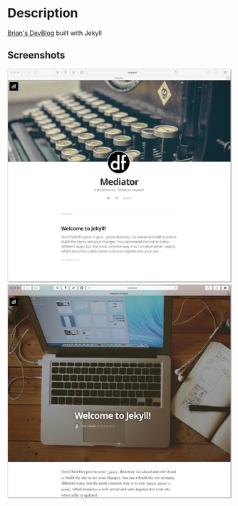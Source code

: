 Description
========

[Brian's DevBlog](https://brian7989.github.io/) built with Jekyll

Screenshots
--------
![screenshot](/assets/images/screenshot1.jpg)
![screenshot](/assets/images/screenshot2.jpg)